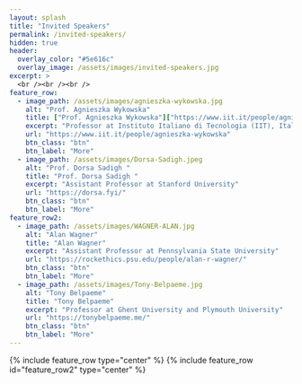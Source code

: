 ```yaml
---
layout: splash
title: "Invited Speakers"
permalink: /invited-speakers/
hidden: true
header:
  overlay_color: "#5e616c"
  overlay_image: /assets/images/invited-speakers.jpg
excerpt: >
  <br /><br /><br />
feature_row:
  - image_path: /assets/images/agnieszka-wykowska.jpg
    alt: "Prof. Agnieszka Wykowska"
    title: ["Prof. Agnieszka Wykowska"]["https://www.iit.it/people/agnieszka-wykowska"]
    excerpt: "Professor at Instituto Italiano di Tecnologia (IIT), Italy"
    url: "https://www.iit.it/people/agnieszka-wykowska"
    btn_class: "btn"
    btn_label: "More"
  - image_path: /assets/images/Dorsa-Sadigh.jpeg
    alt: "Prof. Dorsa Sadigh "
    title: "Prof. Dorsa Sadigh "
    excerpt: "Assistant Professor at Stanford University"
    url: "https://dorsa.fyi/"
    btn_class: "btn"
    btn_label: "More"
feature_row2:
  - image_path: /assets/images/WAGNER-ALAN.jpg
    alt: "Alan Wagner"
    title: "Alan Wagner"
    excerpt: "Assistant Professor at Pennsylvania State University"
    url: "https://rockethics.psu.edu/people/alan-r-wagner/"
    btn_class: "btn"
    btn_label: "More"  
  - image_path: /assets/images/Tony-Belpaeme.jpg
    alt: "Tony Belpaeme"
    title: "Tony Belpaeme"
    excerpt: "Professor at Ghent University and Plymouth University"
    url: "https://tonybelpaeme.me/"
    btn_class: "btn"
    btn_label: "More"       
---
```


{% include feature_row type="center" %}
{% include feature_row id="feature_row2" type="center" %}
